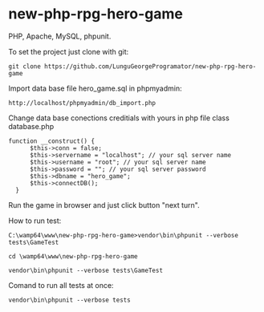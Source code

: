# new-php-rpg-hero-game

 PHP, Apache, MySQL, phpunit.

To set the project just clone with git:

    git clone https://github.com/LunguGeorgeProgramator/new-php-rpg-hero-game
    
Import data base file hero_game.sql in phpmyadmin:

    http://localhost/phpmyadmin/db_import.php

Change data base conections creditials with yours in php file class database.php

    function __construct() {
          $this->conn = false;
          $this->servername = "localhost"; // your sql server name
          $this->username = "root"; // your sql server name
          $this->password = ""; // your sql server password
          $this->dbname = "hero_game"; 
          $this->connectDB();
      }

    
Run the game in browser and just click button "next turn".

How to run test:

    C:\wamp64\www\new-php-rpg-hero-game>vendor\bin\phpunit --verbose tests\GameTest

    cd \wamp64\www\new-php-rpg-hero-game

    vendor\bin\phpunit --verbose tests\GameTest
  
 Comand to run all tests at once:
 
    vendor\bin\phpunit --verbose tests
